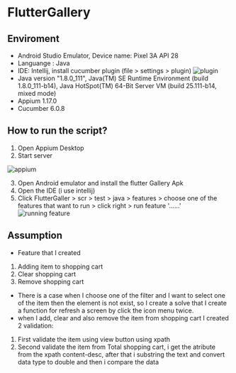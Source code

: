 # FlutterGallery 
## Enviroment
- Android Studio Emulator, Device name: Pixel 3A API 28
- Languange : Java
- IDE: Intellij, install cucumber plugin (file > settings > plugin)
![plugin](https://i.ibb.co/PxJDJFF/cucumber-plugin.png)
- Java version "1.8.0_111", Java(TM) SE Runtime Environment (build 1.8.0_111-b14), Java HotSpot(TM) 64-Bit Server VM (build 25.111-b14, mixed mode)
- Appium 1.17.0
- Cucumber 6.0.8
 
 ## How to run the script?
 1. Open Appium Desktop
 2. Start server
 
 ![appium](https://i.ibb.co/Z1Z9bTN/appium.png)
 
 3. Open Android emulator and install the flutter Gallery Apk
 4. Open the IDE (i use intellij)
 5. Click FlutterGaller > scr > test > java > features > choose one of the features that want to run > click right > run feature '......'
 ![running feature](https://i.ibb.co/nkTrQcy/running-feature.jpg)
 
 ## Assumption
 - Feature that I created
 1. Adding item to shopping cart
 2. Clear shopping cart
 3. Remove shopping cart
 
- There is a case when I choose one of the filter and I want to select one of the item then the element is not exist, so I create a solve that I create a function for refresh a screen by click the icon menu twice.
- when I add, clear and also remove the item from shopping cart I created 2 validation: 
1. First validate the item using view button using xpath
2. Second validate the item from Total shopping cart, i get the atribute from the xpath content-desc, after that i substring the text and convert data type to double and then i compare the data 
  
 
 
